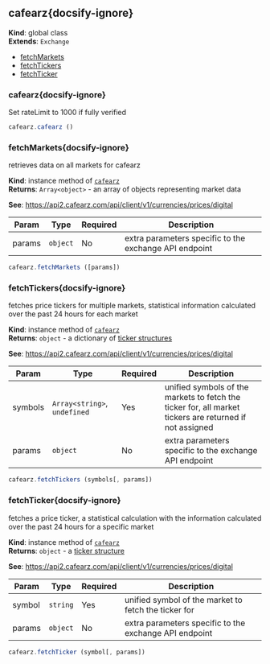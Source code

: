 
<a name="cafearz" id="cafearz"></a>

## cafearz{docsify-ignore}
**Kind**: global class  
**Extends**: <code>Exchange</code>  

* [fetchMarkets](#fetchmarkets)
* [fetchTickers](#fetchtickers)
* [fetchTicker](#fetchticker)

<a name="cafearz" id="cafearz"></a>

### cafearz{docsify-ignore}
Set rateLimit to 1000 if fully verified



```javascript
cafearz.cafearz ()
```


<a name="fetchMarkets" id="fetchmarkets"></a>

### fetchMarkets{docsify-ignore}
retrieves data on all markets for cafearz

**Kind**: instance method of [<code>cafearz</code>](#cafearz)  
**Returns**: <code>Array&lt;object&gt;</code> - an array of objects representing market data

**See**: https://api2.cafearz.com/api/client/v1/currencies/prices/digital  

| Param | Type | Required | Description |
| --- | --- | --- | --- |
| params | <code>object</code> | No | extra parameters specific to the exchange API endpoint |


```javascript
cafearz.fetchMarkets ([params])
```


<a name="fetchTickers" id="fetchtickers"></a>

### fetchTickers{docsify-ignore}
fetches price tickers for multiple markets, statistical information calculated over the past 24 hours for each market

**Kind**: instance method of [<code>cafearz</code>](#cafearz)  
**Returns**: <code>object</code> - a dictionary of [ticker structures](https://docs.ccxt.com/#/?id=ticker-structure)

**See**: https://api2.cafearz.com/api/client/v1/currencies/prices/digital  

| Param | Type | Required | Description |
| --- | --- | --- | --- |
| symbols | <code>Array&lt;string&gt;</code>, <code>undefined</code> | Yes | unified symbols of the markets to fetch the ticker for, all market tickers are returned if not assigned |
| params | <code>object</code> | No | extra parameters specific to the exchange API endpoint |


```javascript
cafearz.fetchTickers (symbols[, params])
```


<a name="fetchTicker" id="fetchticker"></a>

### fetchTicker{docsify-ignore}
fetches a price ticker, a statistical calculation with the information calculated over the past 24 hours for a specific market

**Kind**: instance method of [<code>cafearz</code>](#cafearz)  
**Returns**: <code>object</code> - a [ticker structure](https://docs.ccxt.com/#/?id=ticker-structure)

**See**: https://api2.cafearz.com/api/client/v1/currencies/prices/digital  

| Param | Type | Required | Description |
| --- | --- | --- | --- |
| symbol | <code>string</code> | Yes | unified symbol of the market to fetch the ticker for |
| params | <code>object</code> | No | extra parameters specific to the exchange API endpoint |


```javascript
cafearz.fetchTicker (symbol[, params])
```

